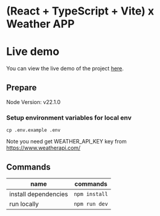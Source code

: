 # (React + TypeScript + Vite) x Weather APP

# Live demo
You can view the live demo of the project [here](https://weather-app.chelseayang.work/).
## Prepare

Node Version: v22.1.0

### Setup environment variables for local env

```
cp .env.example .env
```

Note you need get WEATHER_API_KEY key from https://www.weatherapi.com/

## Commands

| name                 | commands      |
| -------------------- | ------------- |
| install dependencies | `npm install` |
| run locally          | `npm run dev` |
